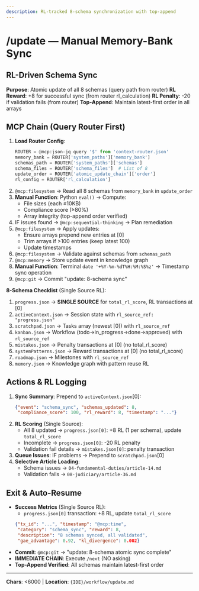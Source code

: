 ```yaml
---
description: RL-tracked 8-schema synchronization with top-append
---
```


# /update — Manual Memory-Bank Sync

## RL-Driven Schema Sync

**Purpose**: Atomic update of all 8 schemas (query path from router)
**RL Reward**: +8 for successful sync (from router rl_calculation)
**RL Penalty**: -20 if validation fails (from router)
**Top-Append**: Maintain latest-first order in all arrays

## MCP Chain (Query Router First)

1. **Load Router Config**:
   ```python
   ROUTER = @mcp:json-jq query '$' from 'context-router.json'
   memory_bank = ROUTER['system_paths']['memory_bank']
   schemas_path = ROUTER['system_paths']['schemas']
   schema_files = ROUTER['schema_files']  # List of 8
   update_order = ROUTER['atomic_update_chain']['order']
   rl_config = ROUTER['rl_calculation']
   ```
2. `@mcp:filesystem` → Read all 8 schemas from `memory_bank` in `update_order`
3. **Manual Function**: Python `eval()` → Compute:
   - File sizes (each ≤10KB)
   - Compliance score (≥80%)
   - Array integrity (top-append order verified)
4. IF issues found → `@mcp:sequential-thinking` → Plan remediation
5. `@mcp:filesystem` → Apply updates:
   - Ensure arrays prepend new entries at [0]
   - Trim arrays if >100 entries (keep latest 100)
   - Update timestamps
6. `@mcp:filesystem` → Validate against schemas from `schemas_path`
7. `@mcp:memory` → Store update event in knowledge graph
8. **Manual Function**: Terminal `date '+%Y-%m-%dT%H:%M:%S%z'` → Timestamp sync operation
9. `@mcp:git` → Commit "update: 8-schema sync"

**8-Schema Checklist** (Single Source RL):
1. `progress.json` → **SINGLE SOURCE** for `total_rl_score`, RL transactions at [0]
2. `activeContext.json` → Session state with `rl_source_ref: "progress.json"`
3. `scratchpad.json` → Tasks array (newest [0]) with `rl_source_ref`
4. `kanban.json` → Workflow (todo→in_progress→done→approved) with `rl_source_ref`
5. `mistakes.json` → Penalty transactions at [0] (no total_rl_score)
6. `systemPatterns.json` → Reward transactions at [0] (no total_rl_score)
7. `roadmap.json` → Milestones with `rl_source_ref`
8. `memory.json` → Knowledge graph with pattern reuse RL

## Actions & RL Logging

1. **Sync Summary**: Prepend to `activeContext.json`[0]:
   ```json
   {"event": "schema_sync", "schemas_updated": 8,
    "compliance_score": 100, "rl_reward": 8, "timestamp": "..."}
   ```
2. **RL Scoring** (Single Source):
   - All 8 updated → `progress.json[0]`: +8 RL (1 per schema), update `total_rl_score`
   - Incomplete → `progress.json[0]`: -20 RL penalty
   - Validation fail details → `mistakes.json[0]`: penalty transaction
3. **Queue Issues**: IF problems → Prepend to `scratchpad.json`[0]
4. **Selective Article Loading**:
   - Schema issues → `04-fundamental-duties/article-14.md`
   - Validation fails → `08-judiciary/article-36.md`

## Exit & Auto-Resume

- **Success Metrics** (Single Source RL):
  - `progress.json[0]` transaction: +8 RL, update `total_rl_score`
  ```json
  {"tx_id": "...", "timestamp": "@mcp:time",
   "category": "schema_sync", "reward": 8,
   "description": "8 schemas synced, all validated",
   "gae_advantage": 0.92, "kl_divergence": 0.002}
  ```
- **Commit**: `@mcp:git` → "update: 8-schema atomic sync complete"
- **IMMEDIATE CHAIN**: Execute `/next` (NO asking)
- **Top-Append Verified**: All schemas maintain latest-first order

---
**Chars**: <6000 | **Location**: `{IDE}/workflow/update.md`
